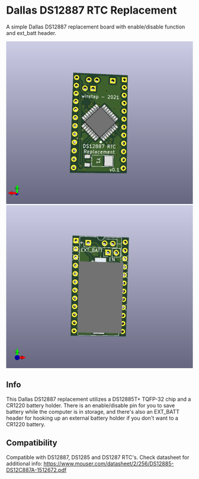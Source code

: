 # Dallas DS12887 RTC Replacement
A simple Dallas DS12887 replacement board with enable/disable function and ext_batt header.

![back](back.png)
\
![front](front.png)

## Info
This Dallas DS12887 replacement utilizes a DS12885T+ TQFP-32 chip and a CR1220 battery holder. There is an enable/disable pin for you to save battery while the computer is in storage, and there's also an EXT_BATT header for hooking up an external battery holder if you don't want to a CR1220 battery.

## Compatibility
Compatible with DS12887, DS1285 and DS1287 RTC's. Check datasheet for additional info: https://www.mouser.com/datasheet/2/256/DS12885-DS12C887A-1512672.pdf
